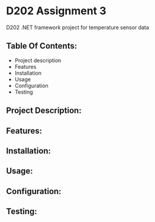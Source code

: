 # D202 Assignment 3
 D202 .NET framework project for temperature sensor data

## Table Of Contents: 

- Project description 
- Features 
- Installation 
- Usage 
- Configuration 
- Testing 


## Project Description:


## Features:


## Installation:


## Usage:


## Configuration:


## Testing:
